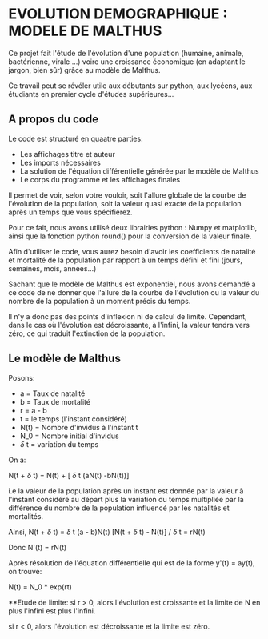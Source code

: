 
# EVOLUTION DEMOGRAPHIQUE : MODELE DE MALTHUS

Ce projet fait l'étude de l'évolution d'une population (humaine, animale, bactérienne, virale ...) voire une croissance économique (en adaptant le jargon, bien sûr) grâce au modèle de Malthus. 

Ce travail peut se révéler utile aux débutants sur python, aux lycéens, aux étudiants en premier cycle d'études supérieures...


## A propos du code

Le code est structuré en quaatre parties: 
* Les affichages titre et auteur
* Les imports nécessaires
* La solution de l'équation différentielle générée par le modèle de Malthus
* Le corps du programme et les affichages finales

Il permet de voir, selon votre vouloir, soit l'allure globale de la courbe de l'évolution  de la population, soit la valeur quasi exacte de la population après un temps que vous spécifierez.

Pour ce fait, nous avons utilisé deux librairies python : Numpy et matplotlib, ainsi que la fonction python round() pour la conversion de la valeur finale. 

Afin d'utiliser le code, vous aurez besoin d'avoir les coefficients de natalité et mortalité de la population par rapport à un temps défini et fini (jours, semaines, mois, années...) 

Sachant que le modèle de Malthus est exponentiel, nous avons demandé a ce code de ne donner que l'allure de la courbe de l'évolution ou la valeur du nombre de la population à un moment précis du temps.

Il n'y a donc pas des points d'inflexion ni de calcul de limite. Cependant, dans le cas où l'évolution est décroissante, à l'infini, la valeur tendra vers zéro, ce qui traduit l'extinction de la population. 


## Le modèle de Malthus

Posons: 
* a = Taux de natalité
* b = Taux de mortalité
* r = a - b
* t = le temps (l'instant considéré)
* N(t) = Nombre d'invidus à l'instant t
* N_0 = Nombre initial d'invidus
* $\delta$ t = variation du temps

On a: 

N(t + $\delta$ t) = N(t) + [ $\delta$ t (aN(t) -bN(t))]

i.e la valeur de la population après un instant est donnée par la valeur à l'instant considéré au départ plus la variation du temps multipliée par la différence du nombre de la population influencé par les natalités et mortalités.  

Ainsi, N(t + $\delta$ t) = $\delta$ t (a - b)N(t)
[N(t + $\delta$ t) - N(t)] / $\delta$ t = rN(t)

Donc N'(t) = rN(t)

Après résolution de l'équation différentielle qui est de la forme y'(t) = ay(t), on trouve:

N(t) = N_0 * exp(rt)

**Etude de limite: 
si r > 0, alors l'évolution est croissante et la limite de N en plus l'infini est plus l'infini.

si r < 0, alors l'évolution est décroissante et la limite est zéro. 
